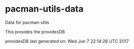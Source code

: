 # pacman-utils-data
Data for pacman-utils

This provides the providesDB


providesDB last generated on: Wed Jun  7 22:14:28 UTC 2017
